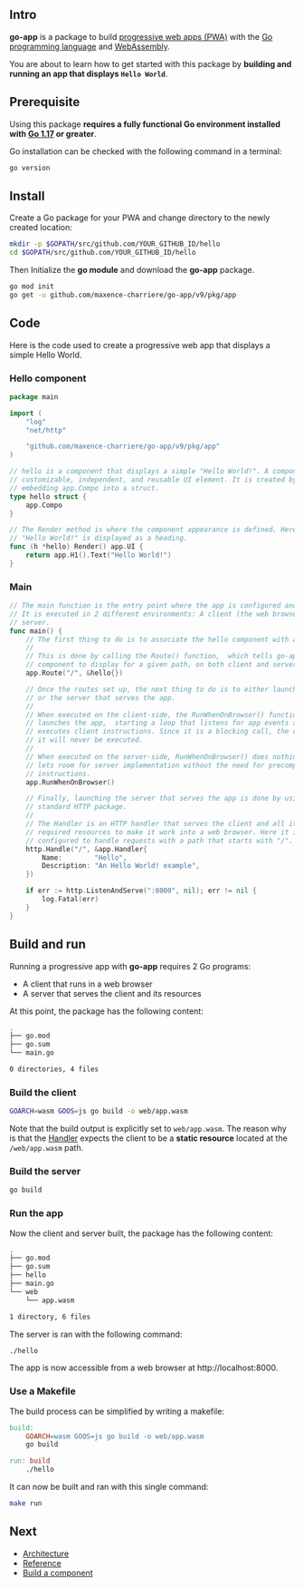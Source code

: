 ## Intro

**go-app** is a package to build [progressive web apps (PWA)](https://developers.google.com/web/progressive-web-apps/) with the [Go programming language](https://golang.org) and [WebAssembly](https://webassembly.org).

You are about to learn how to get started with this package by **building and running an app that displays `Hello World`**.

## Prerequisite

Using this package **requires a fully functional Go environment installed with [Go 1.17](https://golang.org/doc/install) or greater**.

Go installation can be checked with the following command in a terminal:

```bash
go version
```

## Install

Create a Go package for your PWA and change directory to the newly created location:

```bash
mkdir -p $GOPATH/src/github.com/YOUR_GITHUB_ID/hello
cd $GOPATH/src/github.com/YOUR_GITHUB_ID/hello
```

Then Initialize the **go module** and download the **go-app** package.

```bash
go mod init
go get -u github.com/maxence-charriere/go-app/v9/pkg/app
```

## Code

Here is the code used to create a progressive web app that displays a simple Hello World.

### Hello component

```go
package main

import (
	"log"
	"net/http"

	"github.com/maxence-charriere/go-app/v9/pkg/app"
)

// hello is a component that displays a simple "Hello World!". A component is a
// customizable, independent, and reusable UI element. It is created by
// embedding app.Compo into a struct.
type hello struct {
	app.Compo
}

// The Render method is where the component appearance is defined. Here, a
// "Hello World!" is displayed as a heading.
func (h *hello) Render() app.UI {
	return app.H1().Text("Hello World!")
}
```

### Main

```go
// The main function is the entry point where the app is configured and started.
// It is executed in 2 different environments: A client (the web browser) and a
// server.
func main() {
	// The first thing to do is to associate the hello component with a path.
	//
	// This is done by calling the Route() function,  which tells go-app what
	// component to display for a given path, on both client and server-side.
	app.Route("/", &hello{})

	// Once the routes set up, the next thing to do is to either launch the app
	// or the server that serves the app.
	//
	// When executed on the client-side, the RunWhenOnBrowser() function
	// launches the app,  starting a loop that listens for app events and
	// executes client instructions. Since it is a blocking call, the code below
	// it will never be executed.
	//
	// When executed on the server-side, RunWhenOnBrowser() does nothing, which
	// lets room for server implementation without the need for precompiling
	// instructions.
	app.RunWhenOnBrowser()

	// Finally, launching the server that serves the app is done by using the Go
	// standard HTTP package.
	//
	// The Handler is an HTTP handler that serves the client and all its
	// required resources to make it work into a web browser. Here it is
	// configured to handle requests with a path that starts with "/".
	http.Handle("/", &app.Handler{
		Name:        "Hello",
		Description: "An Hello World! example",
	})

	if err := http.ListenAndServe(":8000", nil); err != nil {
		log.Fatal(err)
	}
}
```

## Build and run

Running a progressive app with **go-app** requires 2 Go programs:

- A client that runs in a web browser
- A server that serves the client and its resources

At this point, the package has the following content:

```bash
.
├── go.mod
├── go.sum
└── main.go

0 directories, 4 files
```

### Build the client

```bash
GOARCH=wasm GOOS=js go build -o web/app.wasm
```

Note that the build output is explicitly set to `web/app.wasm`. The reason why is that the [Handler](/reference#Handler) expects the client to be a **static resource** located at the `/web/app.wasm` path.

### Build the server

```bash
go build
```

### Run the app

Now the client and server built, the package has the following content:

```bash
.
├── go.mod
├── go.sum
├── hello
├── main.go
└── web
    └── app.wasm

1 directory, 6 files
```

The server is ran with the following command:

```bash
./hello
```

The app is now accessible from a web browser at http://localhost:8000.

### Use a Makefile

The build process can be simplified by writing a makefile:

```makefile
build:
	GOARCH=wasm GOOS=js go build -o web/app.wasm
	go build

run: build
	./hello
```

It can now be built and ran with this single command:

```bash
make run
```

## Next

- [Architecture](/architecture)
- [Reference](/reference)
- [Build a component](/components)
